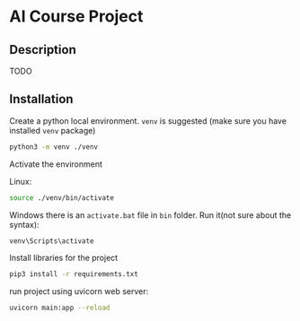 # AI Course Project

## Description

TODO

## Installation

Create a python local environment. `venv` is suggested (make sure you have installed `venv` package)

```bash
python3 -m venv ./venv
```

Activate the environment

Linux:
```bash
source ./venv/bin/activate
```

Windows there is an `activate.bat` file in `bin` folder. Run it(not sure about the syntax):

```bash
venv\Scripts\activate
```

Install libraries for the project

```bash
pip3 install -r requirements.txt
```

run project using uvicorn web server:
```bash
uvicorn main:app --reload
```